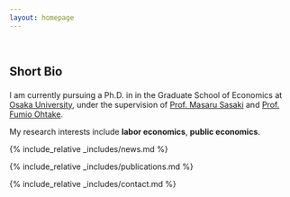 ```yaml
---
layout: homepage
---
```


<h1 id="about-me">

</h1>

<h2 style="margin: 60px 0px 10px;">

Short Bio

</h2>

I am currently pursuing a Ph.D. in in the Graduate School of Economics at [Osaka University](https://www.econ.osaka-u.ac.jp/en/), under the supervision of [Prof. Masaru Sasaki](https://www.iza.org/person/7690/masaru-sasaki) and [Prof. Fumio Ohtake](http://www2.econ.osaka-u.ac.jp/~ohtake/).

My research interests include **labor economics**, **public economics**.

{% include_relative _includes/news.md %}

{% include_relative _includes/publications.md %}

{% include_relative _includes/contact.md %}
